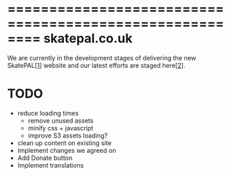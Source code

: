 ========================================================
skatepal.co.uk
========================================================
We are currently in the development stages of delivering the new SkatePAL[[1]] website
and our latest efforts are staged here[[2]].

TODO
====
  - reduce loading times
    - remove unused assets
    - minify css + javascript
    - improve S3 assets loading?
  - clean up content on existing site
  - Implement changes we agreed on
  - Add Donate button
  - Implement translations


[1]: https://www.skatepal.co.uk
[2]: http://skatepal-app.herokuapp.com/
